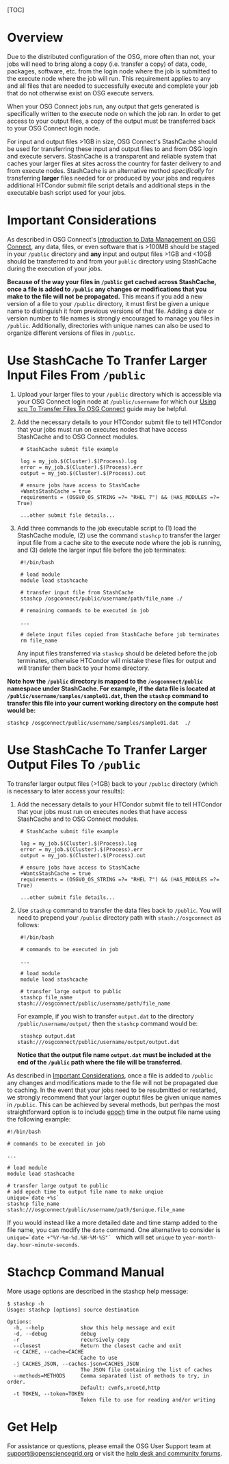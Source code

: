 [title]: - "Transfer Large Input and Output Files >1GB In Size"

[TOC]

# Overview

Due to the distributed configuration of the OSG, more often than not, 
your jobs will need to bring along a copy (i.e. transfer a copy) of 
data, code, packages, software, etc. from the login node where the job 
is submitted to the execute node where the job will run. This requirement 
applies to any and all files that are needed to successfully execute and 
complete your job that do not otherwise exist on OSG execute servers.

When your OSG Connect jobs run, any output that gets generated is specifically 
written to the execute node on which the job ran. In order to get access to your 
output files, a copy of the output must be transferred back to your OSG Connect login node.

For input and output files >1GB in size, OSG Connect's StashCache should 
be used for transferring these input and output files to and from OSG 
login and execute servers. StashCache is a transparent and reliable system 
that caches your larger files at sites across the country for faster delivery to 
and from execute nodes. StashCache is an alternative method *specifically* for 
transferring **larger** files needed for or produced by your jobs and 
requires additional HTCondor submit file script details and additional 
steps in the executable bash script used for your jobs.

# Important Considerations

As described in OSG Connect's [Introduction to Data Management on OSG Connect](https://support.opensciencegrid.org/support/solutions/articles/12000002985), 
any data, files, or even software that is >100MB should be staged in 
your `/public` directory and **any** input and output files >1GB and <10GB 
should be transferred to and from your `public` directory using StashCache 
during the execution of your jobs.

**Because of the way your files in `/public` get cached across StashCache, 
once a file is added to `/public` any changes or modifications that you 
make to the file will not be propagated.** This means if you add a new version 
of a file to your `/public` directory, it must first be given a unique name 
to distinguish it from previous versions of that file. Adding a date or 
version number to file names is strongly encouraged to manage you files in 
`/public`. Additionally, directories with unique names can also be used to 
organize different versions of files in `/public`.

# Use StashCache To Tranfer Larger Input Files From `/public` 

1. Upload your larger files to your `/public` directory 
which is accessible via your OSG Connect login node at `/public/username` 
for which our 
[Using scp To Transfer Files To OSG Connect](https://support.opensciencegrid.org/support/solutions/articles/5000634376) 
guide may be helpful.

2. Add the necessary details to your HTCondor submit file to tell 
HTCondor that your jobs must run on executes nodes that 
have access StashCache and to OSG Connect modules.

		# StashCache submit file example
		
		log = my_job.$(Cluster).$(Process).log
		error = my_job.$(Cluster).$(Process).err
		output = my_job.$(Cluster).$(Process).out

		# ensure jobs have access to StashCache
		+WantsStashCache = true
		requirements = (OSGVO_OS_STRING =?= "RHEL 7") && (HAS_MODULES =?= True)
		
		...other submit file details...

3. Add three commands to the job executable script to (1) load the StashCache 
module, (2) use the command `stashcp` to transfer the larger input file 
from a cache site to the execute node where the job is running, and (3) 
delete the larger input file before the job terminates:

		#!/bin/bash
		
		# load module   
		module load stashcache   
		
		# transfer input file from StashCache
		stashcp /osgconnect/public/username/path/file_name ./   
		
		# remaining commands to be executed in job   
		
		...   
		
		# delete input files copied from StashCache before job terminates   
		rm file_name   

	Any input files transferred via `stashcp` should be deleted before 
	the job terminates, otherwise HTCondor will mistake these files for output 
	and will transfer them back to your home directory.

**Note how the `/public` directory is mapped to the `/osgconnect/public` namespace 
under StashCache. For example, if the data file is located at 
`/public/username/samples/sample01.dat`, then the `stashcp` command to 
transfer this file into your current working directory on the compute host would be:**

	stashcp /osgconnect/public/username/samples/sample01.dat  ./

# Use StashCache To Tranfer Larger Output Files To `/public`

To transfer larger output files (>1GB) back to your `/public` directory (which 
is necessary to later access your results):

1. Add the necessary details to your HTCondor submit file to tell 
HTCondor that your jobs must run on executes nodes that 
have access StashCache and to OSG Connect modules.

		# StashCache submit file example
		
		log = my_job.$(Cluster).$(Process).log
		error = my_job.$(Cluster).$(Process).err
		output = my_job.$(Cluster).$(Process).out
		
		# ensure jobs have access to StashCache
		+WantsStashCache = true
		requirements = (OSGVO_OS_STRING =?= "RHEL 7") && (HAS_MODULES =?= True)
		
		...other submit file details...

2. Use `stashcp` command to transfer the data files back to `/public`. You will 
need to prepend your `/public` directory path with `stash://osgconnect` as follows:

		#!/bin/bash
	
		# commands to be executed in job   
		
		...   
		
		# load module   
		module load stashcache   
		
		# transfer large output to public
		stashcp file_name stash:///osgconnect/public/username/path/file_name

	For example, if you wish to transfer `output.dat` to the directory 
	`/public/username/output/` then the `stashcp` command would be:

		stashcp output.dat stash:///osgconnect/public/username/output/output.dat

	**Notice that the output file name `output.dat` must be included at the end of the 
	`/public` path where the file will be transferred.**

As described in [Important Considerations](#important-considerations), 
once a file is added to `/public` any changes and modifications made 
to the file will not be propagated due to caching. In the event that your 
jobs need to be resubmitted or restarted, we strongly recommend that your 
larger ouptut files be given unique names in `/public`. This can be achieved 
by several methods, but perhpas the most straightforward option is to include 
[epoch](https://en.wikipedia.org/wiki/Unix_time) time in the output file name 
using the following example:

	#!/bin/bash
	
	# commands to be executed in job   
		
	...   
	
	# load module   
	module load stashcache   
	
	# transfer large output to public
	# add epoch time to output file name to make unqiue
	unique=`date +%s`
	stashcp file_name stash:///osgconnect/public/username/path/$unique.file_name
	
If you would instead like a more detailed date and time stamp added to the 
file name, you can modify the `date` command. One alternative to consider is 
``unique=`date +"%Y-%m-%d.%H-%M-%S"` `` which will set `unique` to 
`year-month-day.hour-minute-seconds`.

# Stachcp Command Manual

More usage options are described in the stashcp help message:

	$ stashcp -h
	Usage: stashcp [options] source destination

	Options:
	  -h, --help            show this help message and exit
	  -d, --debug           debug
	  -r                    recursively copy
	  --closest             Return the closest cache and exit
	  -c CACHE, --cache=CACHE
							Cache to use
	  -j CACHES_JSON, --caches-json=CACHES_JSON
							The JSON file containing the list of caches
	  --methods=METHODS     Comma separated list of methods to try, in order.
							Default: cvmfs,xrootd,http
	  -t TOKEN, --token=TOKEN
							Token file to use for reading and/or writing

# Get Help

For assistance or questions, please email the OSG User Support team 
at [support@opensciencegrid.org](mailto:support@opensciencegrid.org) or visit 
the [help desk and community forums](http://support.opensciencegrid.org).
